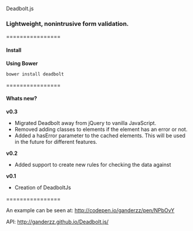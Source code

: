Deadbolt.js

### Lightweight, nonintrusive form validation.
================

#### Install
**Using Bower**
```
bower install deadbolt
```

================

#### Whats new?
**v0.3** 
* Migrated Deadbolt away from jQuery to vanilla JavaScript. 
* Removed adding classes to elements if the element has an error or not.
* Added a hasError parameter to the cached elements. This will be used in the future for different features.

**v0.2**

* Added support to create new rules for checking the data against

**v0.1** 
* Creation of DeadboltJs

================

An example can be seen at: http://codepen.io/ganderzz/pen/NPbOvY

API: http://ganderzz.github.io/Deadbolt.js/
